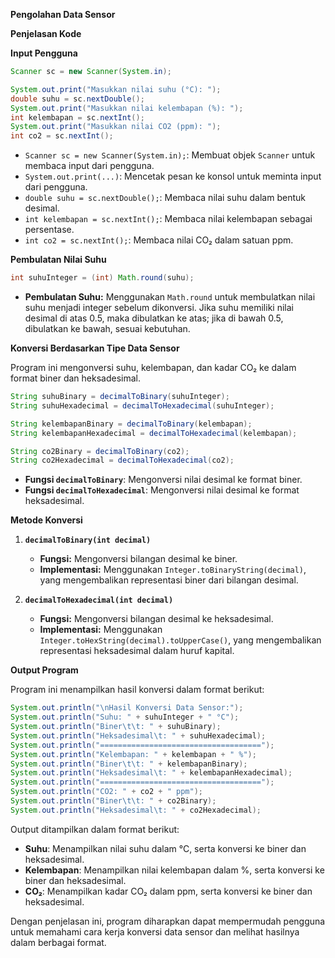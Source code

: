 **Pengolahan Data Sensor**

**Penjelasan Kode**

**Input Pengguna**

```java
Scanner sc = new Scanner(System.in);

System.out.print("Masukkan nilai suhu (°C): ");
double suhu = sc.nextDouble();
System.out.print("Masukkan nilai kelembapan (%): ");
int kelembapan = sc.nextInt();
System.out.print("Masukkan nilai CO2 (ppm): ");
int co2 = sc.nextInt();
```

- `Scanner sc = new Scanner(System.in);`: Membuat objek `Scanner` untuk membaca input dari pengguna.
- `System.out.print(...)`: Mencetak pesan ke konsol untuk meminta input dari pengguna.
- `double suhu = sc.nextDouble();`: Membaca nilai suhu dalam bentuk desimal.
- `int kelembapan = sc.nextInt();`: Membaca nilai kelembapan sebagai persentase.
- `int co2 = sc.nextInt();`: Membaca nilai CO₂ dalam satuan ppm.

**Pembulatan Nilai Suhu**

```java
int suhuInteger = (int) Math.round(suhu);
```

- **Pembulatan Suhu:** Menggunakan `Math.round` untuk membulatkan nilai suhu menjadi integer sebelum dikonversi. Jika suhu memiliki nilai desimal di atas 0.5, maka dibulatkan ke atas; jika di bawah 0.5, dibulatkan ke bawah, sesuai kebutuhan.

**Konversi Berdasarkan Tipe Data Sensor**

Program ini mengonversi suhu, kelembapan, dan kadar CO₂ ke dalam format biner dan heksadesimal.

```java
String suhuBinary = decimalToBinary(suhuInteger);
String suhuHexadecimal = decimalToHexadecimal(suhuInteger);

String kelembapanBinary = decimalToBinary(kelembapan);
String kelembapanHexadecimal = decimalToHexadecimal(kelembapan);

String co2Binary = decimalToBinary(co2);
String co2Hexadecimal = decimalToHexadecimal(co2);
```

- **Fungsi `decimalToBinary`**: Mengonversi nilai desimal ke format biner.
- **Fungsi `decimalToHexadecimal`**: Mengonversi nilai desimal ke format heksadesimal.

**Metode Konversi**

1. **`decimalToBinary(int decimal)`**

   - **Fungsi:** Mengonversi bilangan desimal ke biner.
   - **Implementasi:** Menggunakan `Integer.toBinaryString(decimal)`, yang mengembalikan representasi biner dari bilangan desimal.

2. **`decimalToHexadecimal(int decimal)`**
   - **Fungsi:** Mengonversi bilangan desimal ke heksadesimal.
   - **Implementasi:** Menggunakan `Integer.toHexString(decimal).toUpperCase()`, yang mengembalikan representasi heksadesimal dalam huruf kapital.

**Output Program**

Program ini menampilkan hasil konversi dalam format berikut:

```java
System.out.println("\nHasil Konversi Data Sensor:");
System.out.println("Suhu: " + suhuInteger + " °C");
System.out.println("Biner\t\t: " + suhuBinary);
System.out.println("Heksadesimal\t: " + suhuHexadecimal);
System.out.println("====================================");
System.out.println("Kelembapan: " + kelembapan + " %");
System.out.println("Biner\t\t: " + kelembapanBinary);
System.out.println("Heksadesimal\t: " + kelembapanHexadecimal);
System.out.println("====================================");
System.out.println("CO2: " + co2 + " ppm");
System.out.println("Biner\t\t: " + co2Binary);
System.out.println("Heksadesimal\t: " + co2Hexadecimal);
```

Output ditampilkan dalam format berikut:

- **Suhu**: Menampilkan nilai suhu dalam °C, serta konversi ke biner dan heksadesimal.
- **Kelembapan**: Menampilkan nilai kelembapan dalam %, serta konversi ke biner dan heksadesimal.
- **CO₂**: Menampilkan kadar CO₂ dalam ppm, serta konversi ke biner dan heksadesimal.

Dengan penjelasan ini, program diharapkan dapat mempermudah pengguna untuk memahami cara kerja konversi data sensor dan melihat hasilnya dalam berbagai format.
